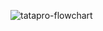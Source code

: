![tatapro-flowchart](https://user-images.githubusercontent.com/13326502/36410204-9b1f155a-1635-11e8-9804-854c0d5f460b.jpg)

